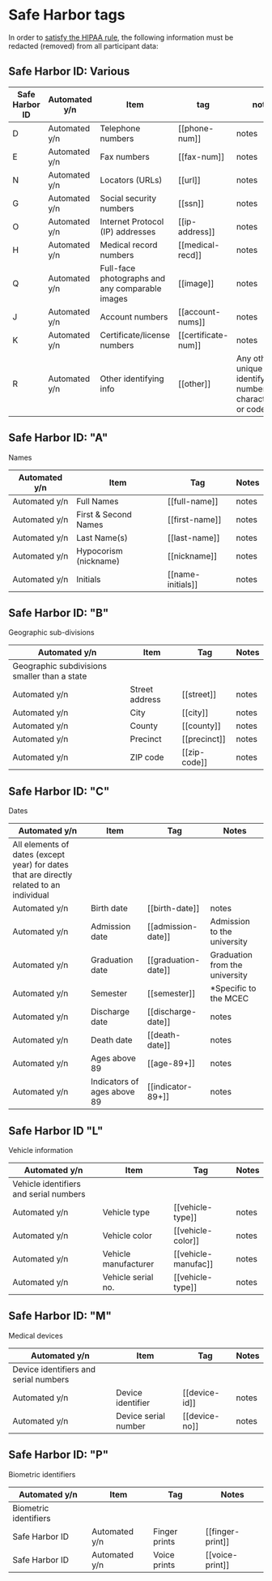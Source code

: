 # Safe Harbor tags

In order to [satisfy the HIPAA rule](https://www.hhs.gov/hipaa/for-professionals/privacy/special-topics/de-identification/index.html), the following information must be redacted (removed) from all participant data:

## Safe Harbor ID: Various

|Safe Harbor ID|Automated y/n|Item|tag|notes|
|--------------|---------------|--------|---|-----|
|D|Automated y/n|Telephone numbers|[[phone-num]]|notes|
|E|Automated y/n|Fax numbers|[[fax-num]]|notes|
|N|Automated y/n|Locators (URLs)|[[url]]|notes|
|G|Automated y/n|Social security numbers|[[ssn]]|notes|
|O|Automated y/n|Internet Protocol (IP) addresses|[[ip-address]]|notes|
|H|Automated y/n|Medical record numbers|[[medical-recd]]|notes|
|Q|Automated y/n|Full-face photographs and any comparable images|[[image]]|notes|
|J|Automated y/n|Account numbers|[[account-nums]]|notes|
|K|Automated y/n|Certificate/license numbers|[[certificate-num]]|notes|
|R|Automated y/n|Other identifying info|[[other]]|Any other unique identifying number, characteristic, or code|

## Safe Harbor ID: "A"

Names

Automated y/n|Item|Tag|Notes|
|--------------|----|---|-----|
|Automated y/n|Full Names|[[full-name]]|notes|
|Automated y/n|First & Second Names|[[first-name]]|notes|
|Automated y/n|Last Name(s)|[[last-name]]|notes|
|Automated y/n|Hypocorism (nickname)|[[nickname]]|notes|
|Automated y/n|Initials|[[name-initials]]|notes|

## Safe Harbor ID: "B"

Geographic sub-divisions

Automated y/n|Item|Tag|Notes|
|--------------|----|---|-----|
|Geographic subdivisions smaller than a state|
|Automated y/n|Street address|[[street]]|notes|
|Automated y/n|City|[[city]]|notes|
|Automated y/n|County|[[county]]|notes|
|Automated y/n|Precinct|[[precinct]]|notes|
|Automated y/n|ZIP code|[[zip-code]]|notes|

## Safe Harbor ID: "C"

Dates

Automated y/n|Item|Tag|Notes|
|--------------|----|---|-----|
|All elements of dates (except year) for dates that are directly related to an individual|
|Automated y/n|Birth date|[[birth-date]]|notes|
|Automated y/n|Admission date|[[admission-date]]|Admission to the university|
|Automated y/n|Graduation date|[[graduation-date]]|Graduation from the university|
|Automated y/n|Semester|[[semester]]|*Specific to the MCEC|
|Automated y/n|Discharge date|[[discharge-date]]|notes|
|Automated y/n|Death date|[[death-date]]|notes|
|Automated y/n|Ages above 89|[[age-89+]]|notes|
|Automated y/n|Indicators of ages above 89|[[indicator-89+]]|notes|

## Safe Harbor ID "L"

Vehicle information

Automated y/n|Item|Tag|Notes|
|--------------|----|---|-----|
|Vehicle identifiers and serial numbers|
|Automated y/n|Vehicle type|[[vehicle-type]]|notes|
|Automated y/n|Vehicle color|[[vehicle-color]]|notes|
|Automated y/n|Vehicle manufacturer|[[vehicle-manufac]]|notes|
|Automated y/n|Vehicle serial no.|[[vehicle-type]]|notes|

## Safe Harbor ID: "M"

Medical devices

Automated y/n|Item|Tag|Notes|
|--------------|----|---|-----|
|Device identifiers and serial numbers|
|Automated y/n|Device identifier|[[device-id]]|notes|
|Automated y/n|Device serial number|[[device-no]]|notes|

## Safe Harbor ID: "P"

Biometric identifiers

Automated y/n|Item|Tag|Notes|
|--------------|----|---|-----|
|Biometric identifiers|
|Safe Harbor ID|Automated y/n|Finger prints|[[finger-print]]|notes|
|Safe Harbor ID|Automated y/n|Voice prints|[[voice-print]]|notes|
